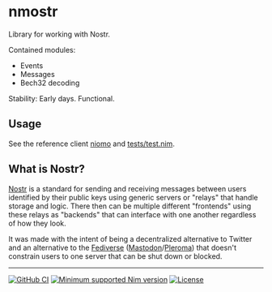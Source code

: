 # nmostr

Library for working with Nostr.

Contained modules:
* Events
* Messages
* Bech32 decoding

Stability: Early days. Functional.

Usage
---
See the reference client [niomo](https://github.com/Gruruya/niomo) and [tests/test.nim](tests/test.nim).

What is Nostr?
---
[Nostr](https://nostr.com) is a standard for sending and receiving messages between users identified by their public keys using generic servers or "relays" that handle storage and logic. There then can be multiple different "frontends" using these relays as "backends" that can interface with one another regardless of how they look.

It was made with the intent of being a decentralized alternative to Twitter and an alternative to the [Fediverse](https://www.fediverse.to) ([Mastodon](https://joinmastodon.org)/[Pleroma](https://pleroma.social)) that doesn't constrain users to one server that can be shut down or blocked.

---
[![GitHub CI](../../actions/workflows/build.yml/badge.svg?branch=master)](../../actions/workflows/build.yml)
[![Minimum supported Nim version](https://img.shields.io/badge/Nim-1.9.1+-informational?logo=Nim&labelColor=232733&color=F3D400)](https://nim-lang.org)
[![License](https://img.shields.io/github/license/Gruruya/nmostr?logo=GNU&logoColor=000000&labelColor=FFFFFF&color=663366)](LICENSE.md)
